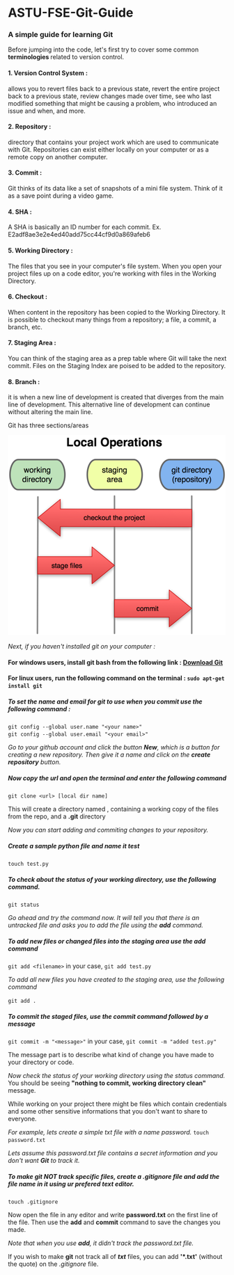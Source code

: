 # ASTU-FSE-Git-Guide
### A simple guide for learning Git

Before jumping into the code, let's first try to cover some common <b> terminologies </b> related to version control.

#### 1. Version Control System : 
allows you to revert files back to a previous state, revert the entire project back to a previous state, review changes made over time, see who last modified something that might be causing a problem, who introduced an issue and when, and more. 

#### 2. Repository :
directory that contains your project work which are used to communicate with Git. 
Repositories can exist either locally on your computer or as a remote copy on another computer.

#### 3. Commit :
Git thinks of its data like a set of snapshots of a mini file system.
Think of it as a save point during a video game.

#### 4. SHA :
A SHA is basically an ID number for each commit.
Ex. E2adf8ae3e2e4ed40add75cc44cf9d0a869afeb6

#### 5. Working Directory :
The files that you see in your computer's file system. 
When you open your project files up on a code editor, you're working with files in the Working Directory.

#### 6. Checkout :
When content in the repository has been copied to the Working Directory. It is possible to checkout many things from a repository; a file, a commit, a branch, etc.

#### 7. Staging Area :
You can think of the staging area as a prep table where Git will take the next commit. 
Files on the Staging Index are poised to be added to the repository.

#### 8. Branch :
it is when a new line of development is created that diverges from the main line of development. This alternative line of development can continue without altering the main line.

Git has three sections/areas

![](images/git_working_areas)

<em> Next, if you haven't installed git on your computer :</em>
#### For <b>windows</b> users, install git bash from the following link : [Download Git](https://git-scm.com/downloads)
#### For <b>linux</b> users, run the following command on the terminal : ```sudo apt-get install git```

##### To set the name and email for git to use when you commit use the following command :
```git config --global user.name "<your name>"```<br>
```git config --global user.email "<your email>"```

<em>Go to your github account and click the button <strong>New</strong>, which is a button for creating a new repository. Then give it a name and click on the <strong>create repository</strong> button.</em>

##### Now copy the url and open the terminal and enter the following command
```git clone <url> [local dir name]```

This will create a directory named <local dir name>, containing a working copy of the files from the repo, and a **.git** directory

<em>Now you can start adding and commiting changes to your repository.</em>

##### Create a sample python file and name it test
```touch test.py```

##### To check about the status of your working directory, use the following command.
```git status```

<em>Go ahead and try the command now.
It will tell you that there is an untracked file and asks you to add the file using the **add** command.</em>

##### To add new files or changed files into the staging area use the add command
```git add <filename>``` in your case, 
```git add test.py```

<em>To add all new files you have created to the staging area, use the following command</em>

```git add .```

##### To commit the staged files, use the commit command followed by a message

```git commit -m "<message>"``` in your case, 
```git commit -m "added test.py"```

The message part is to describe what kind of change you have made to your directory or code.

<em> Now check the status of your working directory using the status command.</em><br>
You should be seeing **"nothing to commit, working directory clean"** message.

While working on your project there might be files which contain credentials and some other sensitive informations that you don't want to share to everyone.

<em>For example, lets create a simple txt file with a name password.</em>
```touch password.txt```

<em>Lets assume this password.txt file contains a secret information and you don't want **Git** to track it.</em>

##### To make git NOT track specific files, create a **.gitignore** file and add the file name in it using ur prefered text editor.
```touch .gitignore```

Now open the file in any editor and write **password.txt** on the first line of the file.
Then use the **add** and **commit** command to save the changes you made.

<em>Note that when you use **add**, it didn't track the password.txt file.</em>

If you wish to make **git** not track all of **<em>txt</em>** files, you can add **'*.txt'** (without the quote) on the <em>.gitignore</em> file.
